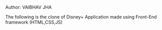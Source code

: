 Author: VAIBHAV JHA 

The following is the clone of Disney+ Application made using Front-End framework (HTML,CSS,JS)
